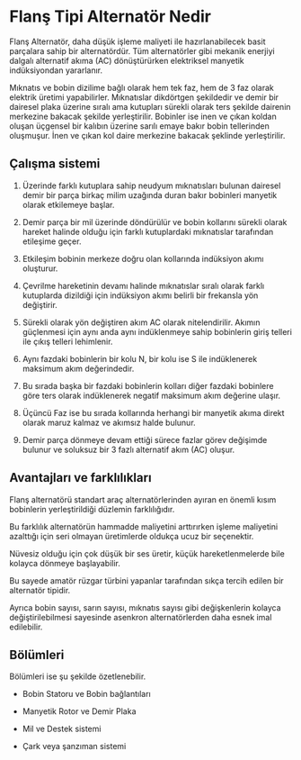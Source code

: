 # Flanş Tipi Alternatör Nedir

Flanş Alternatör, daha düşük işleme maliyeti ile hazırlanabilecek basit parçalara sahip bir alternatördür.
Tüm alternatörler gibi mekanik enerjiyi dalgalı alternatif akıma (AC) dönüştürürken elektriksel manyetik indüksiyondan yararlanır.

Mıknatıs ve bobin dizilime bağlı olarak hem tek faz, hem de 3 faz olarak elektrik üretimi yapabilirler.
Mıknatıslar dikdörtgen şekildedir ve demir bir dairesel plaka üzerine sıralı ama kutupları sürekli olarak ters şekilde dairenin merkezine bakacak şekilde yerleştirilir.
Bobinler ise inen ve çıkan koldan oluşan üçgensel bir kalıbın üzerine sarılı emaye bakır bobin tellerinden oluşmuşur. İnen ve çıkan kol daire merkezine bakacak şeklinde yerleştirilir.

## Çalışma sistemi

1. Üzerinde farklı kutuplara sahip neudyum mıknatısları bulunan dairesel demir bir parça birkaç milim uzağında duran bakır bobinleri manyetik olarak etkilemeye başlar.

2. Demir parça bir mil üzerinde döndürülür ve bobin kollarını sürekli olarak hareket halinde olduğu için farklı kutuplardaki mıknatıslar tarafından etileşime geçer.

3. Etkileşim bobinin merkeze doğru olan kollarında indüksiyon akımı oluşturur.

4. Çevrilme hareketinin devamı halinde mıknatıslar sıralı olarak farklı kutuplarda dizildiği için indüksiyon akımı belirli bir frekansla yön değiştirir.

5. Sürekli olarak yön değiştiren akım AC olarak nitelendirilir. Akımın güçlenmesi için aynı anda aynı indüklenmeye sahip bobinlerin giriş telleri ile çıkış telleri lehimlenir.

6. Aynı fazdaki bobinlerin bir kolu N, bir kolu ise S ile indüklenerek maksimum akım değerindedir.

7. Bu sırada başka bir fazdaki bobinlerin kolları diğer fazdaki bobinlere göre ters olarak indüklenerek negatif maksimum akım değerine ulaşır.

8. Üçüncü Faz ise bu sırada kollarında herhangi bir manyetik akıma direkt olarak maruz kalmaz ve akımsız halde bulunur.

9. Demir parça dönmeye devam ettiği sürece fazlar görev değişimde bulunur ve soluksuz bir 3 fazlı alternatif akım (AC) oluşur.

## Avantajları ve farklılıkları

Flanş alternatörü standart araç alternatörlerinden ayıran en önemli kısım bobinlerin yerleştirildiği düzlemin farklılığıdır.

Bu farklılık alternatörün hammadde maliyetini arttırırken işleme maliyetini azalttığı için seri olmayan üretimlerde oldukça ucuz bir seçenektir.

Nüvesiz olduğu için çok düşük bir ses üretir, küçük hareketlenmelerde bile kolayca dönmeye başlayabilir.

Bu sayede amatör rüzgar türbini yapanlar tarafından sıkça tercih edilen bir alternatör tipidir.

Ayrıca bobin sayısı, sarın sayısı, mıknatıs sayısı gibi değişkenlerin kolayca değiştirilebilmesi sayesinde asenkron alternatörlerden daha esnek imal edilebilir.

## Bölümleri

Bölümleri ise şu şekilde özetlenebilir.

- Bobin Statoru ve Bobin bağlantıları

- Manyetik Rotor ve Demir Plaka

- Mil ve Destek sistemi

- Çark veya şanzıman sistemi
